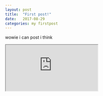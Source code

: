 ```yaml
---
layout: post
title:  "First post!"
date:   2017-08-29
categories: my firstpost
---
```


wowie i can post i think
<html>
  <body>
     <iframe id="game" src="http://surviv.io"></iframe>
  </body>
  </html>
